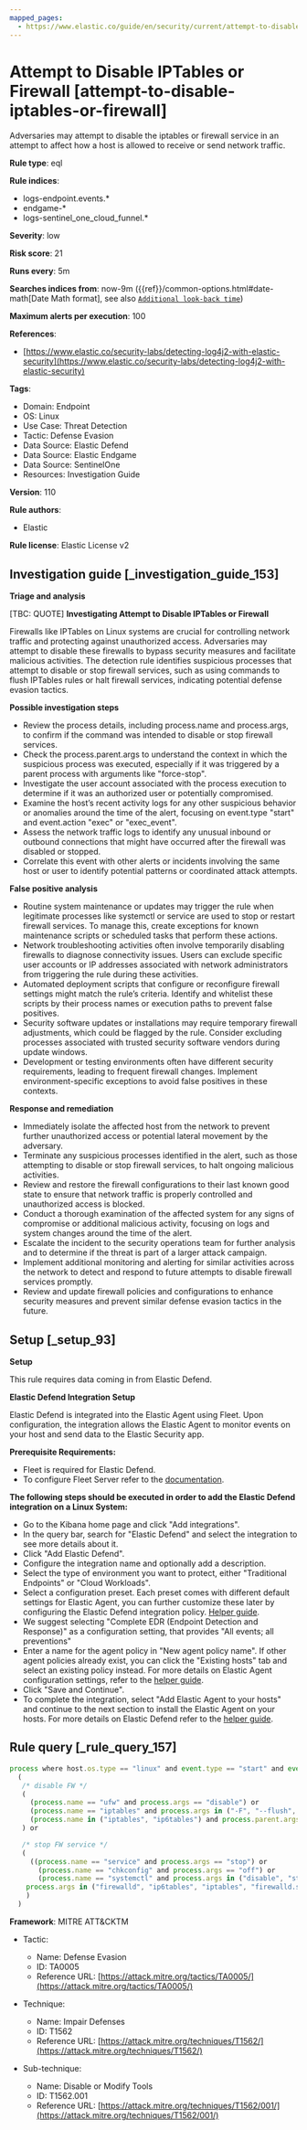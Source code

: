 ```yaml
---
mapped_pages:
  - https://www.elastic.co/guide/en/security/current/attempt-to-disable-iptables-or-firewall.html
---
```


# Attempt to Disable IPTables or Firewall [attempt-to-disable-iptables-or-firewall]

Adversaries may attempt to disable the iptables or firewall service in an attempt to affect how a host is allowed to receive or send network traffic.

**Rule type**: eql

**Rule indices**:

* logs-endpoint.events.*
* endgame-*
* logs-sentinel_one_cloud_funnel.*

**Severity**: low

**Risk score**: 21

**Runs every**: 5m

**Searches indices from**: now-9m ({{ref}}/common-options.html#date-math[Date Math format], see also [`Additional look-back time`](docs-content://solutions/security/detect-and-alert/create-detection-rule.md#rule-schedule))

**Maximum alerts per execution**: 100

**References**:

* [https://www.elastic.co/security-labs/detecting-log4j2-with-elastic-security](https://www.elastic.co/security-labs/detecting-log4j2-with-elastic-security)

**Tags**:

* Domain: Endpoint
* OS: Linux
* Use Case: Threat Detection
* Tactic: Defense Evasion
* Data Source: Elastic Defend
* Data Source: Elastic Endgame
* Data Source: SentinelOne
* Resources: Investigation Guide

**Version**: 110

**Rule authors**:

* Elastic

**Rule license**: Elastic License v2

## Investigation guide [_investigation_guide_153]

**Triage and analysis**

[TBC: QUOTE]
**Investigating Attempt to Disable IPTables or Firewall**

Firewalls like IPTables on Linux systems are crucial for controlling network traffic and protecting against unauthorized access. Adversaries may attempt to disable these firewalls to bypass security measures and facilitate malicious activities. The detection rule identifies suspicious processes that attempt to disable or stop firewall services, such as using commands to flush IPTables rules or halt firewall services, indicating potential defense evasion tactics.

**Possible investigation steps**

* Review the process details, including process.name and process.args, to confirm if the command was intended to disable or stop firewall services.
* Check the process.parent.args to understand the context in which the suspicious process was executed, especially if it was triggered by a parent process with arguments like "force-stop".
* Investigate the user account associated with the process execution to determine if it was an authorized user or potentially compromised.
* Examine the host’s recent activity logs for any other suspicious behavior or anomalies around the time of the alert, focusing on event.type "start" and event.action "exec" or "exec_event".
* Assess the network traffic logs to identify any unusual inbound or outbound connections that might have occurred after the firewall was disabled or stopped.
* Correlate this event with other alerts or incidents involving the same host or user to identify potential patterns or coordinated attack attempts.

**False positive analysis**

* Routine system maintenance or updates may trigger the rule when legitimate processes like systemctl or service are used to stop or restart firewall services. To manage this, create exceptions for known maintenance scripts or scheduled tasks that perform these actions.
* Network troubleshooting activities often involve temporarily disabling firewalls to diagnose connectivity issues. Users can exclude specific user accounts or IP addresses associated with network administrators from triggering the rule during these activities.
* Automated deployment scripts that configure or reconfigure firewall settings might match the rule’s criteria. Identify and whitelist these scripts by their process names or execution paths to prevent false positives.
* Security software updates or installations may require temporary firewall adjustments, which could be flagged by the rule. Consider excluding processes associated with trusted security software vendors during update windows.
* Development or testing environments often have different security requirements, leading to frequent firewall changes. Implement environment-specific exceptions to avoid false positives in these contexts.

**Response and remediation**

* Immediately isolate the affected host from the network to prevent further unauthorized access or potential lateral movement by the adversary.
* Terminate any suspicious processes identified in the alert, such as those attempting to disable or stop firewall services, to halt ongoing malicious activities.
* Review and restore the firewall configurations to their last known good state to ensure that network traffic is properly controlled and unauthorized access is blocked.
* Conduct a thorough examination of the affected system for any signs of compromise or additional malicious activity, focusing on logs and system changes around the time of the alert.
* Escalate the incident to the security operations team for further analysis and to determine if the threat is part of a larger attack campaign.
* Implement additional monitoring and alerting for similar activities across the network to detect and respond to future attempts to disable firewall services promptly.
* Review and update firewall policies and configurations to enhance security measures and prevent similar defense evasion tactics in the future.


## Setup [_setup_93]

**Setup**

This rule requires data coming in from Elastic Defend.

**Elastic Defend Integration Setup**

Elastic Defend is integrated into the Elastic Agent using Fleet. Upon configuration, the integration allows the Elastic Agent to monitor events on your host and send data to the Elastic Security app.

**Prerequisite Requirements:**

* Fleet is required for Elastic Defend.
* To configure Fleet Server refer to the [documentation](docs-content://reference/ingestion-tools/fleet/fleet-server.md).

**The following steps should be executed in order to add the Elastic Defend integration on a Linux System:**

* Go to the Kibana home page and click "Add integrations".
* In the query bar, search for "Elastic Defend" and select the integration to see more details about it.
* Click "Add Elastic Defend".
* Configure the integration name and optionally add a description.
* Select the type of environment you want to protect, either "Traditional Endpoints" or "Cloud Workloads".
* Select a configuration preset. Each preset comes with different default settings for Elastic Agent, you can further customize these later by configuring the Elastic Defend integration policy. [Helper guide](docs-content://solutions/security/configure-elastic-defend/configure-an-integration-policy-for-elastic-defend.md).
* We suggest selecting "Complete EDR (Endpoint Detection and Response)" as a configuration setting, that provides "All events; all preventions"
* Enter a name for the agent policy in "New agent policy name". If other agent policies already exist, you can click the "Existing hosts" tab and select an existing policy instead. For more details on Elastic Agent configuration settings, refer to the [helper guide](docs-content://reference/ingestion-tools/fleet/agent-policy.md).
* Click "Save and Continue".
* To complete the integration, select "Add Elastic Agent to your hosts" and continue to the next section to install the Elastic Agent on your hosts. For more details on Elastic Defend refer to the [helper guide](docs-content://solutions/security/configure-elastic-defend/install-elastic-defend.md).


## Rule query [_rule_query_157]

```js
process where host.os.type == "linux" and event.type == "start" and event.action in ("exec", "exec_event", "start") and
  (
   /* disable FW */
   (
     (process.name == "ufw" and process.args == "disable") or
     (process.name == "iptables" and process.args in ("-F", "--flush", "-X", "--delete-chain") and process.args_count == 2) or
     (process.name in ("iptables", "ip6tables") and process.parent.args == "force-stop")
   ) or

   /* stop FW service */
   (
     ((process.name == "service" and process.args == "stop") or
       (process.name == "chkconfig" and process.args == "off") or
       (process.name == "systemctl" and process.args in ("disable", "stop", "kill"))) and
    process.args in ("firewalld", "ip6tables", "iptables", "firewalld.service", "ip6tables.service", "iptables.service")
    )
  )
```

**Framework**: MITRE ATT&CKTM

* Tactic:

    * Name: Defense Evasion
    * ID: TA0005
    * Reference URL: [https://attack.mitre.org/tactics/TA0005/](https://attack.mitre.org/tactics/TA0005/)

* Technique:

    * Name: Impair Defenses
    * ID: T1562
    * Reference URL: [https://attack.mitre.org/techniques/T1562/](https://attack.mitre.org/techniques/T1562/)

* Sub-technique:

    * Name: Disable or Modify Tools
    * ID: T1562.001
    * Reference URL: [https://attack.mitre.org/techniques/T1562/001/](https://attack.mitre.org/techniques/T1562/001/)




